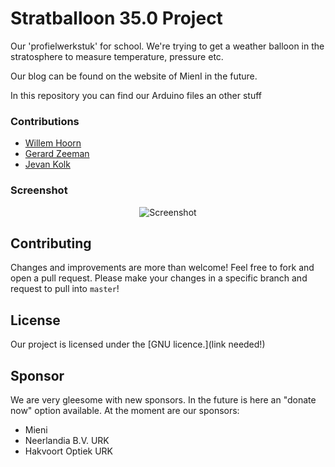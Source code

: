 # Stratballoon 35.0 Project
Our 'profielwerkstuk' for school. We're trying to get a weather balloon in the stratosphere to measure temperature, pressure etc.

Our blog can be found on the website of MienI in the future.

In this repository you can find our Arduino files an other stuff

### Contributions

 - [Willem Hoorn](https://github.com/Willemhoorn)
 - [Gerard Zeeman](https://github.com/gerardzeeman)
 - [Jevan Kolk](?)

### Screenshot

<p align="center">
  <img src="http://news.bbcimg.co.uk/media/images/65186000/jpg/_65186879_balloonliftoff.jpg" alt="Screenshot"/>
</p>

## Contributing
Changes and improvements are more than welcome! Feel free to fork and open a pull request. Please make your changes in a specific branch and request to pull into `master`!

## License
Our project is licensed under the [GNU licence.](link needed!)

## Sponsor
We are very gleesome with new sponsors. In the future is here an "donate now" option available.
At the moment are our sponsors:
- Mieni
- Neerlandia B.V. URK
- Hakvoort Optiek URK
